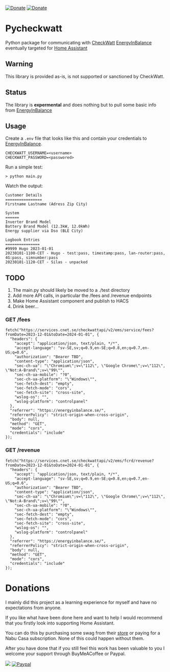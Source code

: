 [![Donate](https://img.shields.io/badge/Donate-PayPal-green.svg)](https://www.paypal.me/faanskit/) [![Donate](https://img.shields.io/badge/Donate-BuyMeCoffe-green.svg)](https://www.buymeacoffee.com/faanskit)

# Pycheckwatt

Python package for communicating with [CheckWatt](https://checkwatt.se/) [EnergyInBalance](https://energyinbalance.se/) eventually targeted for [Home Assistant](https://home-assistant.io)

## Warning
This library is provided as-is, is not supported or sanctioned by CheckWatt.

## Status
The library is **expermental** and does nothing but to pull some basic info from [EnergyInBalance](https://energyinbalance.se/)

## Usage
Create a `.env` file that looks like this and contain your credentials to [EnergyInBalance](https://energyinbalance.se/).
```
CHECKWATT_USERNAME=<username>
CHECKWATT_PASSWORD=<passwored>
```

Run a simple test:
```
> python main.py
```

Watch the output:
```
Customer Details
================
Firstname Lastname (Adress Zip City)

System
======
Inverter Brand Model
Battery Brand Model (12.3kW, 12.0kWh)
Energy supplier via Dso (BLE City)

Logbook Entries
===============
#9999 Hugo 2023-01-01
20230101-1100-CET - Hugo - test:pass, timestamp:pass, lan-router:pass, 4G:pass, simnumber:pass
20230101-1120-CET - Silas - unpacked
```

## TODO
1. The main.py should likely be moved to a ./test directory
2. Add more API calls, in particular the /fees and /revenue endpoints
3. Make Home Assistant component and publish to HACS
4. Drink beer...

### GET /fees
```
fetch("https://services.cnet.se/checkwattapi/v2/ems/service/fees?fromDate=2023-12-01&toDate=2024-01-01", {
  "headers": {
    "accept": "application/json, text/plain, */*",
    "accept-language": "sv-SE,sv;q=0.9,en-SE;q=0.8,en;q=0.7,en-US;q=0.6",
    "authorization": "Bearer TBD",
    "content-type": "application/json",
    "sec-ch-ua": "\"Chromium\";v=\"112\", \"Google Chrome\";v=\"112\", \"Not:A-Brand\";v=\"99\"",
    "sec-ch-ua-mobile": "?0",
    "sec-ch-ua-platform": "\"Windows\"",
    "sec-fetch-dest": "empty",
    "sec-fetch-mode": "cors",
    "sec-fetch-site": "cross-site",
    "wslog-os": "",
    "wslog-platform": "controlpanel"
  },
  "referrer": "https://energyinbalance.se/",
  "referrerPolicy": "strict-origin-when-cross-origin",
  "body": null,
  "method": "GET",
  "mode": "cors",
  "credentials": "include"
});
```

### GET /revenue
```
fetch("https://services.cnet.se/checkwattapi/v2/ems/fcrd/revenue?fromDate=2023-12-01&toDate=2024-01-01", {
  "headers": {
    "accept": "application/json, text/plain, */*",
    "accept-language": "sv-SE,sv;q=0.9,en-SE;q=0.8,en;q=0.7,en-US;q=0.6",
    "authorization": "Bearer TBD",
    "content-type": "application/json",
    "sec-ch-ua": "\"Chromium\";v=\"112\", \"Google Chrome\";v=\"112\", \"Not:A-Brand\";v=\"99\"",
    "sec-ch-ua-mobile": "?0",
    "sec-ch-ua-platform": "\"Windows\"",
    "sec-fetch-dest": "empty",
    "sec-fetch-mode": "cors",
    "sec-fetch-site": "cross-site",
    "wslog-os": "",
    "wslog-platform": "controlpanel"
  },
  "referrer": "https://energyinbalance.se/",
  "referrerPolicy": "strict-origin-when-cross-origin",
  "body": null,
  "method": "GET",
  "mode": "cors",
  "credentials": "include"
});
```
# Donations
I mainly did this project as a learning experience for myself and have no expectations from anyone.

If you like what have been done here and want to help I would recommend that you firstly look into supporting Home
Assistant. 

You can do this by purchasing some swag from their [store](https://teespring.com/stores/home-assistant-store)
or paying for a Nabu Casa subscription. None of this could happen without them.

After you have done that if you still feel this work has been valuable to you I welcome your support through BuyMeACoffee or Paypal.

<a href="https://www.buymeacoffee.com/faanskit"><img src="https://img.buymeacoffee.com/button-api/?text=Buy me a coffee&emoji=&slug=faanskit&button_colour=FFDD00&font_colour=000000&font_family=Poppins&outline_colour=000000&coffee_colour=ffffff"></a> [![Paypal](https://www.paypalobjects.com/digitalassets/c/website/marketing/apac/C2/logos-buttons/optimize/44_Yellow_PayPal_Pill_Button.png)](https://paypal.me/faanskit)

